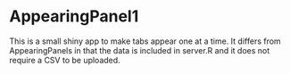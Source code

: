 # AppearingPanel1
This is a small shiny app to make tabs appear one at a time.
It differs from AppearingPanels in that the data is included in server.R and it does not require a CSV to be uploaded.
